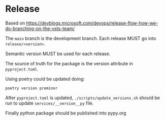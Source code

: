 # Release

Based on https://devblogs.microsoft.com/devops/release-flow-how-we-do-branching-on-the-vsts-team/

The `main` branch is the development branch. Each release MUST go into `release/<version>`. 

Semantic version MUST be used for each release. 

The source of truth for the package is the version attribute in `pyproject.toml`. 

Using poetry could be updated doing:

```
poetry version preminor 
```

After `pyproject.toml` is updated, `./scripts/update_versions.sh` should be run to update `services/__version__py` file. 

Finally python package should be published into pypy.org

